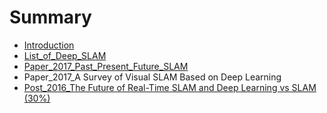 # Summary

* [Introduction](README.md)
* [List\_of\_Deep\_SLAM](listof-deep-slam.md)
* [Paper\_2017\_Past\_Present\_Future\_SLAM](paper2017-past-present-future-slam.md)
* Paper\_2017\_A Survey of Visual SLAM Based on Deep Learning
* [Post\_2016\_The Future of Real-Time SLAM and Deep Learning vs SLAM \(30%\)](post2016-the-future-of-real-time-slam-and-deep-learning-vs-slam.md)

